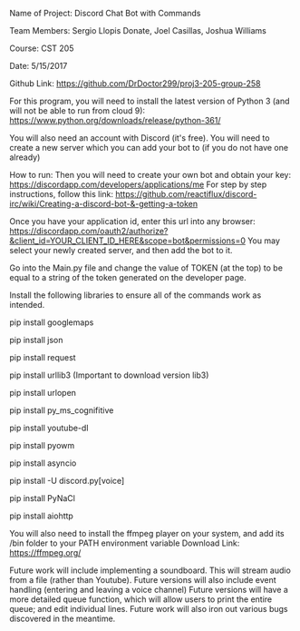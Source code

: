 Name of Project: Discord Chat Bot with Commands

Team Members: Sergio Llopis Donate, Joel Casillas, Joshua Williams

Course: CST 205

Date: 5/15/2017

Github Link: https://github.com/DrDoctor299/proj3-205-group-258

For this program, you will need to install the latest version of Python 3 (and will not be able to run from cloud 9): https://www.python.org/downloads/release/python-361/

You will also need an account with Discord (it's free).
You will need to create a new server which you can add your bot to (if you do not have one already)

How to run:
Then you will need to create your own bot and obtain your key: https://discordapp.com/developers/applications/me
For step by step instructions, follow this link:
https://github.com/reactiflux/discord-irc/wiki/Creating-a-discord-bot-&-getting-a-token

Once you have your application id, enter this url into any browser:
https://discordapp.com/oauth2/authorize?&client_id=YOUR_CLIENT_ID_HERE&scope=bot&permissions=0 
You may select your newly created server, and then add the bot to it.

Go into the Main.py file and change the value of TOKEN (at the top) to be equal to a string of the token generated on the developer page.

Install the following libraries to ensure all of the commands work as intended.

pip install googlemaps

pip install json

pip install request

pip install urllib3 (Important to download version lib3)

pip install urlopen

pip install py_ms_cognifitive

pip install youtube-dl

pip install pyowm

pip install asyncio

pip install -U discord.py[voice]

pip install PyNaCl

pip install aiohttp

You will also need to install the ffmpeg player on your system, and add its /bin folder to your PATH environment variable
Download Link: https://ffmpeg.org/

Future work will include implementing a soundboard. This will stream audio from a file (rather than Youtube).
Future versions will also include event handling (entering and leaving a voice channel)
Future versions will have a more detailed queue function, which will allow users to print the entire queue; and edit individual lines.
Future work will also iron out various bugs discovered in the meantime.



